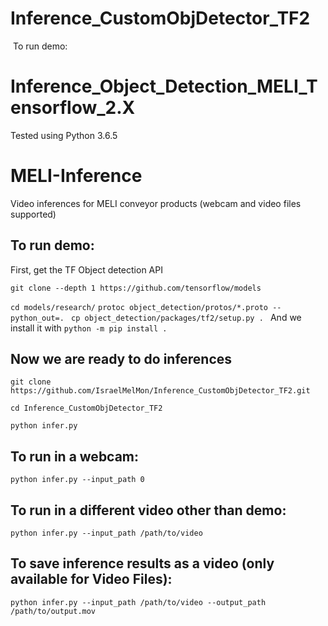 # Inference_CustomObjDetector_TF2


 To run demo:

# Inference_Object_Detection_MELI_Tensorflow_2.X

Tested using Python 3.6.5


# MELI-Inference
Video inferences for MELI  conveyor products (webcam and video files supported)


##  To run demo:

First, get the TF Object detection API

`git clone --depth 1 https://github.com/tensorflow/models`

`cd models/research/`
`protoc object_detection/protos/*.proto --python_out=. `
`cp object_detection/packages/tf2/setup.py . `
And we install it with
`python -m pip install . `
## Now we are ready to do inferences
`git clone https://github.com/IsraelMelMon/Inference_CustomObjDetector_TF2.git`

`cd Inference_CustomObjDetector_TF2`

`python infer.py`

## To run in a webcam:

`python infer.py --input_path 0`



## To run in a different video other than demo:


`python infer.py --input_path /path/to/video`




## To save inference results as a video (only available for Video Files):


`python infer.py --input_path /path/to/video --output_path /path/to/output.mov`

